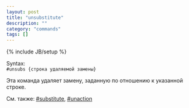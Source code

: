 ```yaml
---
layout: post
title: "unsubstitute"
description: ""
category: "commands"
tags: []
---
```

{% include JB/setup %}

Syntax:  
`#unsubs {строка удаляемой замены}`

Эта команда удаляет замену, заданную по отношению к указанной строке.

См. также: [#substitute](#substitute), [#unaction](#unaction)
